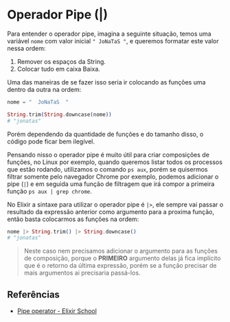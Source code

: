 # Operador Pipe (|)

Para entender o operador pipe, imagina a seguinte situação, temos uma variável `nome` com valor inicial `" JoNaTaS "`, e queremos formatar este valor nessa ordem:

1. Remover os espaços da String.
2. Colocar tudo em caixa Baixa.

Uma das maneiras de se fazer isso seria ir colocando as funções uma dentro da outra na ordem:

```elixir
nome = "  JoNaTaS  "

String.trim(String.downcase(nome))
# "jonatas"
```

Porém dependendo da quantidade de funções e do tamanho disso, o código pode ficar bem ilegível.

Pensando nisso o operador pipe é muito útil para criar composições de funções, no Linux por exemplo, quando queremos listar todos os processos que estão rodando, utilizamos o comando `ps aux`, porém se quisermos filtrar somente pelo navegador Chrome por exemplo, podemos adicionar o pipe (`|`) e em seguida uma função de filtragem que irá compor a primeira função `ps aux | grep chrome`.

No Elixir a sintaxe para utilizar o operador pipe é `|>`, ele sempre vai passar o resultado da expressão anterior como argumento para a proxima função, então basta colocarmos as funções na ordem:

```elixir
nome |> String.trim() |> String.downcase()
# "jonatas"
```

> Neste caso nem precisamos adicionar o argumento para as funções de composição, porque o **PRIMEIRO** argumento delas já fica implícito que é o retorno da última expressão, porém se a função precisar de mais argumentos ai precisaria passá-los.

## Referências

- [Pipe operator - Elixir School](https://elixirschool.com/pt/lessons/basics/pipe_operator)
